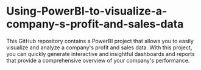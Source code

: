 # Using-PowerBI-to-visualize-a-company-s-profit-and-sales-data
 This GitHub repository contains a PowerBI project that allows you to easily visualize and analyze a company's profit and sales data. With this project, you can quickly generate interactive and insightful dashboards and reports that provide a comprehensive overview of your company's performance.
